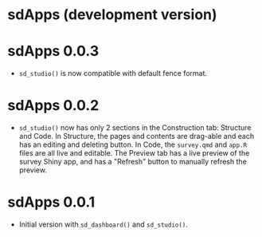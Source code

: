 # sdApps (development version)

# sdApps 0.0.3

- `sd_studio()` is now compatible with default fence format.

# sdApps 0.0.2

- `sd_studio()` now has only 2 sections in the Construction tab: Structure and Code. In Structure, the pages and contents are drag-able and each has an editing and deleting button. In Code, the `survey.qmd` and `app.R` files are all live and editable. The Preview tab has a live preview of the survey Shiny app, and has a "Refresh" button to manually refresh the preview. 

# sdApps 0.0.1

- Initial version with `sd_dashboard()` and `sd_studio()`.
